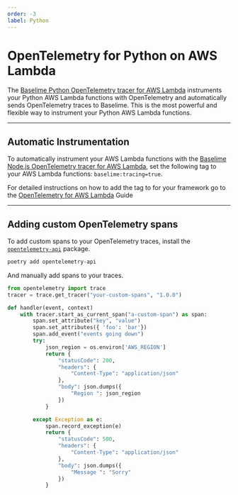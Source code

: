 ```yaml
---
order: -3
label: Python
---
```


# OpenTelemetry for Python on AWS Lambda

The [Baselime Python OpenTelemetry tracer for AWS Lambda](https://github.com/Baselime/python-opentelemetry) instruments your Python AWS Lambda functions with OpenTelemetry and automatically sends OpenTelemetry traces to Baselime. This is the most powerful and flexible way to instrument your Python AWS Lambda functions.


---

## Automatic Instrumentation

To automatically instrument your AWS Lambda functions with the [Baselime Node.js OpenTelemetry tracer for AWS Lambda](https://github.com/Baselime/lambda-node-opentelemetry), set the following tag to your AWS Lambda functions: `baselime:tracing=true`.

For detailed instructions on how to add the tag to for your framework go to the [OpenTelemetry for AWS Lambda](./index.md) Guide

---

## Adding custom OpenTelemetry spans

To add custom spans to your OpenTelemetry traces, install the [`opentelemetry-api`](https://opentelemetry-python.readthedocs.io/en/latest/api/trace.html) package.

```bash
poetry add opentelemetry-api
```

And manually add spans to your traces.

```python #
from opentelemetry import trace
tracer = trace.get_tracer("your-custom-spans", "1.0.0")

def handler(event, context)
    with tracer.start_as_current_span("a-custom-span") as span:
        span.set_attribute("key", "value")
        span.set_attributes({ 'foo': 'bar'})
        span.add_event("events going down")
        try:
            json_region = os.environ['AWS_REGION']
            return {
                "statusCode": 200,
                "headers": {
                    "Content-Type": "application/json"
                },
                "body": json.dumps({
                    "Region ": json_region
                })
            }

        except Exception as e:
            span.record_exception(e)
            return {
                "statusCode": 500,
                "headers": {
                    "Content-Type": "application/json"
                },
                "body": json.dumps({
                    "Message ": "Sorry"
                })
            }


```